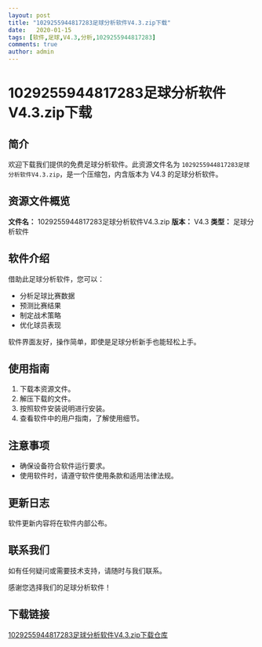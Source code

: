 ```yaml
---
layout: post
title: "1029255944817283足球分析软件V4.3.zip下载"
date:   2020-01-15
tags: [软件,足球,V4.3,分析,1029255944817283]
comments: true
author: admin
---
```

# 1029255944817283足球分析软件V4.3.zip下载

## 简介

欢迎下载我们提供的免费足球分析软件。此资源文件名为 `1029255944817283足球分析软件V4.3.zip`，是一个压缩包，内含版本为 V4.3 的足球分析软件。

## 资源文件概览

**文件名：** 1029255944817283足球分析软件V4.3.zip
**版本：** V4.3
**类型：** 足球分析软件

## 软件介绍

借助此足球分析软件，您可以：

* 分析足球比赛数据
* 预测比赛结果
* 制定战术策略
* 优化球员表现

软件界面友好，操作简单，即使是足球分析新手也能轻松上手。

## 使用指南

1. 下载本资源文件。
2. 解压下载的文件。
3. 按照软件安装说明进行安装。
4. 查看软件中的用户指南，了解使用细节。

## 注意事项

* 确保设备符合软件运行要求。
* 使用软件时，请遵守软件使用条款和适用法律法规。

## 更新日志

软件更新内容将在软件内部公布。

## 联系我们

如有任何疑问或需要技术支持，请随时与我们联系。

感谢您选择我们的足球分析软件！

## 下载链接

[1029255944817283足球分析软件V4.3.zip下载仓库](https://pan.quark.cn/s/c62dec25a618)